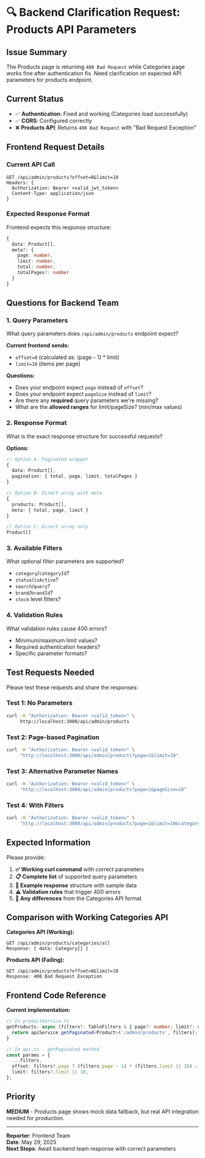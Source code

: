 # 🔍 Backend Clarification Request: Products API Parameters

## **Issue Summary**
The Products page is returning `400 Bad Request` while Categories page works fine after authentication fix. Need clarification on expected API parameters for products endpoint.

## **Current Status**
- ✅ **Authentication**: Fixed and working (Categories load successfully)
- ✅ **CORS**: Configured correctly  
- ❌ **Products API**: Returns `400 Bad Request` with "Bad Request Exception"

## **Frontend Request Details**

### **Current API Call**
```
GET /api/admin/products?offset=0&limit=10
Headers: {
  Authorization: Bearer <valid_jwt_token>
  Content-Type: application/json
}
```

### **Expected Response Format**
Frontend expects this response structure:
```typescript
{
  data: Product[],
  meta?: {
    page: number,
    limit: number,
    total: number,
    totalPages?: number
  }
}
```

## **Questions for Backend Team**

### **1. Query Parameters**
What query parameters does `/api/admin/products` endpoint expect?

**Current frontend sends:**
- `offset=0` (calculated as: (page - 1) * limit)
- `limit=10` (items per page)

**Questions:**
- Does your endpoint expect `page` instead of `offset`?
- Does your endpoint expect `pageSize` instead of `limit`?
- Are there any **required** query parameters we're missing?
- What are the **allowed ranges** for limit/pageSize? (min/max values)

### **2. Response Format**
What is the exact response structure for successful requests?

**Options:**
```typescript
// Option A: Paginated wrapper
{
  data: Product[],
  pagination: { total, page, limit, totalPages }
}

// Option B: Direct array with meta
{
  products: Product[],
  meta: { total, page, limit }
}

// Option C: Direct array only
Product[]
```

### **3. Available Filters**
What optional filter parameters are supported?
- `category`/`categoryId`?
- `status`/`isActive`?
- `search`/`query`?
- `brand`/`brandId`?
- `stock` level filters?

### **4. Validation Rules**
What validation rules cause 400 errors?
- Minimum/maximum limit values?
- Required authentication headers?
- Specific parameter formats?

## **Test Requests Needed**

Please test these requests and share the responses:

### **Test 1: No Parameters**
```bash
curl -H "Authorization: Bearer <valid_token>" \
     http://localhost:3000/api/admin/products
```

### **Test 2: Page-based Pagination**
```bash
curl -H "Authorization: Bearer <valid_token>" \
     "http://localhost:3000/api/admin/products?page=1&limit=10"
```

### **Test 3: Alternative Parameter Names**
```bash
curl -H "Authorization: Bearer <valid_token>" \
     "http://localhost:3000/api/admin/products?page=1&pageSize=10"
```

### **Test 4: With Filters**
```bash
curl -H "Authorization: Bearer <valid_token>" \
     "http://localhost:3000/api/admin/products?page=1&limit=10&category=electronics"
```

## **Expected Information**

Please provide:

1. **✅ Working curl command** with correct parameters
2. **📋 Complete list** of supported query parameters  
3. **📄 Example response** structure with sample data
4. **⚠️ Validation rules** that trigger 400 errors
5. **🔧 Any differences** from the Categories API format

## **Comparison with Working Categories API**

**Categories API (Working):**
```
GET /api/admin/products/categories/all
Response: { data: Category[] }
```

**Products API (Failing):**
```
GET /api/admin/products?offset=0&limit=10
Response: 400 Bad Request Exception
```

## **Frontend Code Reference**

**Current implementation:**
```typescript
// In productService.ts
getProducts: async (filters?: TableFilters & { page?: number; limit?: number }) => {
  return apiService.getPaginated<Product>('/admin/products', filters);
}

// In api.ts - getPaginated method
const params = {
  ...filters,
  offset: filters?.page ? (filters.page - 1) * (filters.limit || 10) : 0,
  limit: filters?.limit || 10,
};
```

## **Priority**
**MEDIUM** - Products page shows mock data fallback, but real API integration needed for production.

---

**Reporter**: Frontend Team  
**Date**: May 29, 2025  
**Next Steps**: Await backend team response with correct parameters 
